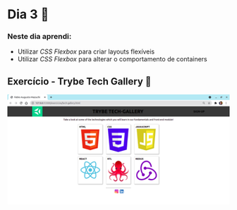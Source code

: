 # Dia 3 📆

### Neste dia aprendi:

* Utilizar *CSS Flexbox* para criar layouts flexíveis
* Utilizar *CSS Flexbox* para alterar o comportamento de containers

## Exercício - Trybe Tech Gallery 🚀

![projeto lesson learned](images/tech-gallery.png)
